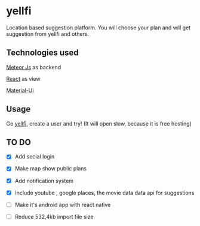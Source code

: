 # yellfi
Location based suggestion platform. You will choose your plan and will get suggestion from yellfi and others.
## Technologies used
[Meteor Js](https://www.meteor.com/) as backend

[React](https://facebook.github.io/react/) as view

[ Material-Ui](http://www.material-ui.com/#/) 
## Usage
Go [yellfi](http://www.yellfi.com/), create a user and try! (It will open slow, because it is free hosting)
## TO DO

- [x] Add social login
- [x] Make map show public plans
- [x] Add notification system
- [x] Include youtube , google places, the movie data  data api for suggestions
- [ ] Make it's android app with react native
- [ ] Reduce 532,4kb import file size


